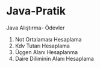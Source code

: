 # Java-Pratik
Java Alıştırma- Ödevler

1. Not Ortalaması Hesaplama
2. Kdv Tutarı Hesaplama
3. Üçgen Alanı Hesaplanma
4. Daire Diliminin Alanı Hesaplama
